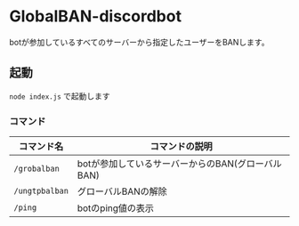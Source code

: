 # GlobalBAN-discordbot

botが参加しているすべてのサーバーから指定したユーザーをBANします。<br>

## 起動
`node index.js` で起動します

### コマンド
| コマンド名 | コマンドの説明|
|---|---|
|`/grobalban`|botが参加しているサーバーからのBAN(グローバルBAN)|
|`/ungtpbalban`|グローバルBANの解除|
|`/ping`|botのping値の表示|
